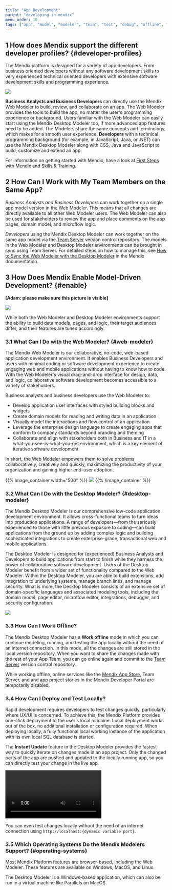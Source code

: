 ```yaml
---
title: "App Development"
parent: "developing-in-mendix"
menu_order: 10
tags: ["app", "model", "modeler", "team", "test", "debug", "offline", "custom code"]
---
```


## 1 How does Mendix support the different developer profiles? {#developer-profiles}

The Mendix platform is designed for a variety of app developers. From business oriented developers without any software development skills to very experienced technical oriented developers with extensive software development skills and programming experience.

![](attachments/DeveloperContinuum.png)

**Business Analysts and Business Developers** can directly use the Mendix Web Modeler to build, review, and collaborate on an app. The Web Modeler provides the tools to build the app, no matter the user's programming experience or background. Users familiar with the Web Modeler can easily start using the Mendix Desktop Modeler too, if more advanced app features need to be added. The Modelers share the same concepts and terminology, which makes for a smooth user experience.
**Developers** with a technical programming background (for example, in JavaScript, Java, or .NET) can use the Mendix Desktop Modeler along with CSS, Java and JavaScript to build, customize and extend an app.

For information on getting started with Mendix, have a look at [First Steps with Mendix](../evaluation-learning/getting-started) and [Skills & Training](../evaluation-learning/skills-training).

## 2 How Can I Work with My Team Members on the Same App?

*Business Analysts and Business Developers* can work together on a single app model version in the Web Modeler. This means that all changes are directly available to all other Web Modeler users. The Web Modeler can also be used for stakeholders to review the app and place comments on the app pages, domain model, and microflow logic.

*Developers* using the Mendix Desktop Modeler can work together on the same app model via the [Team Server](version-control) version control repository. The models in the Web Modeler and Desktop Modeler environments can be brought in sync using Team Server. For detailed steps on how to manage this, see [How to Sync  the Web Modeler with the Desktop Modeler](https://docs.mendix.com/howto/web-modeler/syncing-webmodeler-desktop) in the Mendix documentation.

## 3 How Does Mendix Enable Model-Driven Development? {#enable}

**[Adam: please make sure this picture is visible]**

![](attachments/BothModelers.png)

While both the Web Modeler and Desktop Modeler environments support the ability to build data models, pages, and logic, their target audiences differ, and their features are tuned accordingly.

### 3.1 What Can I Do with the Web Modeler? {#web-modeler}

The Mendix Web Modeler is our collaborative, no-code, web-based application development environment. It enables Business Developers and users with minimal coding or software development experience to create engaging web and mobile applications without having to know how to code. With the Web Modeler's visual drag-and-drop interface for design, data, and logic, collaborative software development becomes accessible to a variety of stakeholders.

Business analysts and business developers use the Web Modeler to:

* Develop application user interfaces with styled building blocks and widgets
* Create domain models for reading and writing data in an application
* Visually model the interactions and flow control of an application
* Leverage the enterprise design language to create engaging apps that conform to company standards beyond branding and theming
* Collaborate and align with stakeholders both in Business and IT in a what-you-see-is-what-you-get environment, which is a key element of iterative software development

In short, the Web Modeler empowers them to solve problems collaboratively, creatively and quickly, maximizing the productivity of your organization and gaining higher end-user adoption.

{{% image_container width="500" %}}
![](attachments/web-modeler-test.png)
{{% /image_container %}}

### 3.2 What Can I Do with the Desktop Modeler? {#desktop-modeler}

The Mendix Desktop Modeler is our comprehensive low-code application development environment. It allows cross-functional teams to turn ideas into production applications. A range of developers—from the seriously experienced to those with little previous exposure to coding—can build applications from the ground up by adding complex logic and building sophisticated integrations to create enterprise-grade, transactional web and mobile applications.

The Desktop Modeler is designed for (experienced) Business Analysts and Developers to build applications from start to finish while they harness the power of collaborative software development. Users of the Desktop Modeler benefit from a wider set of functionality compared to the Web Modeler. Within the Desktop Modeler, you are able to build extensions, add integration to underlying systems, manage branch lines, and manage security. What is more, the Desktop Modeler consists of an extensive set of domain-specific languages and associated modeling tools, including the domain model, page editor, microflow editor, integrations, debugger, and security configuration.

![](attachments/desktop-modeler.png)

### 3.3 How Can I Work Offline?

The Mendix Desktop Modeler has a **Work offline** mode in which you can continue modeling, running, and testing the app locally without the need of an internet connection. In this mode, all the changes are still stored in the local version repository. When you want to share the changes made with the rest of your App Team, you can go online again and commit to the [Team Server](version-control) version control repository.

While working offline, online services like the [Mendix App Store](https://appstore.home.mendix.com/index3.html), Team Server, and and app project stories in the Mendix Developer Portal are temporarily disabled.

### 3.4 How Can I Deploy and Test Locally?

Rapid development requires developers to test changes quickly, particularly where UX/UI is concerned. To achieve this, the Mendix Platform provides one-click deployment to the user's local machine. Local deployment works out of the box, no additional installation or configuration required. When deploying locally, a fully functional local working instance of the application with its own local SQL database is started.

The **Instant Update** feature in the Desktop Modeler provides the fastest way to quickly iterate on changes made in an app project. Only the changed parts of the app are pushed and updated to the locally running app, so you can directly test your change in the live app.

<video controls  src="attachments/instant-update.mp4">VIDEO</video>

You can even test changes locally without the need of an internet connection using `http://localhost:{dynamic variable port}`.

### 3.5 Which Operating Systems Do the Mendix Modelers Support? {#operating-systems}

Most Mendix Platform features are browser-based, including the Web Modeler. These features are available on Windows, MacOS, and Linux.

The Desktop Modeler is a Windows-based application, which can also be run in a virtual machine like Parallels on MacOS.
